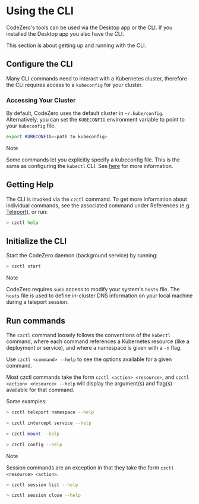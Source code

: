 # Using the CLI

CodeZero's tools can be used via the Desktop app or the CLI. If you installed the Desktop app you also have the CLI.

This section is about getting up and running with the CLI.

## Configure the CLI

Many CLI commands need to interact with a Kubernetes cluster, therefore the CLI requires access to a `kubeconfig` for your cluster.

### Accessing Your Cluster

By default, CodeZero uses the default cluster in `~/.kube/config`. Alternatively, you can set the `KUBECONFIG` environment variable to point to your `kubeconfig` file.

```bash
export KUBECONFIG=<path to kubeconfig>
```

> [!NOTE]
> Some commands let you explicitly specify a kubeconfig file.
> This is the same as configuring the `kubectl` CLI. See [here](https://kubernetes.io/docs/concepts/configuration/organize-cluster-access-kubeconfig/) for more information.

## Getting Help

The CLI is invoked via the `czctl` command. To get more information about individual commands, see the associated command under References (e.g. [Teleport](/references/teleport)), or run:

```bash
> czctl help
```

## Initialize the CLI

Start the CodeZero daemon (background service) by running:

```bash
> czctl start
```

> [!NOTE]
> CodeZero requires `sudo` access to modify your system's `hosts` file. The `hosts` file
> is used to define in-cluster DNS information on your local machine during a teleport session.

## Run commands

The `czctl` command loosely follows the conventions of the `kubectl` command, where each command references a Kubernetes resource (like a deployment or service), and where a namespace is given with a `-n` flag.

Use `czctl <command> --help` to see the options available for a given command.

Most czctl commands take the form `czctl <action> <resource>`, and `czctl <action> <resource> --help` will display the argument(s) and flag(s) available for that command.

Some examples:

```bash
> czctl teleport namespace --help
```

```bash
> czctl intercept service --help
```

```bash
> czctl mount --help
```

```bash
> czctl config --help
```

> [!NOTE]
> Session commands are an exception in that they take the form `czctl <resource> <action>`.

```bash
> czctl session list --help
```

```bash
> czctl session close --help
```
